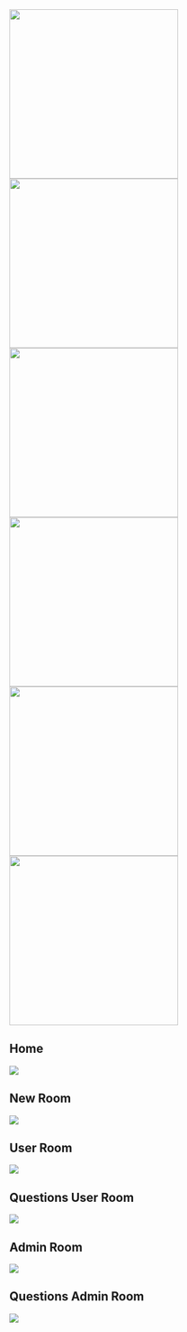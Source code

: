<div>
  <img src="https://github.com/Alexandrehideki13/DekiLetMeAsk/blob/master/src/assets/images/readmeImages/dark/home-mobile-dark.jpg" width="300px">
  <img src="https://github.com/Alexandrehideki13/DekiLetMeAsk/blob/master/src/assets/images/readmeImages/dark/newRoom-mobile-dark.jpg" width="300px">
  <img src="https://github.com/Alexandrehideki13/DekiLetMeAsk/blob/master/src/assets/images/readmeImages/dark/userRoom-mobile-dark.jpg" width="300px">
  <img src="https://github.com/Alexandrehideki13/DekiLetMeAsk/blob/master/src/assets/images/readmeImages/dark/userQuestions-mobile-dark.jpg" width="300px">
  <img src="https://github.com/Alexandrehideki13/DekiLetMeAsk/blob/master/src/assets/images/readmeImages/dark/admin-mobile-dark.jpg" width="300px">
  <img src="https://github.com/Alexandrehideki13/DekiLetMeAsk/blob/master/src/assets/images/readmeImages/dark/adminQuestions-mobile-dark.jpg" width="300px">
</div>

## Home
<img src="https://github.com/Alexandrehideki13/DekiLetMeAsk/blob/master/src/assets/images/readmeImages/dark/home-dark.jpg">

## New Room
<img src="https://github.com/Alexandrehideki13/DekiLetMeAsk/blob/master/src/assets/images/readmeImages/dark/newRoom-dark.jpg">

## User Room
<img src="https://github.com/Alexandrehideki13/DekiLetMeAsk/blob/master/src/assets/images/readmeImages/dark/userRoom-dark.jpg">

## Questions User Room
<img src="https://github.com/Alexandrehideki13/DekiLetMeAsk/blob/master/src/assets/images/readmeImages/dark/userQuestions-dark.jpg">

## Admin Room
<img src="https://github.com/Alexandrehideki13/DekiLetMeAsk/blob/master/src/assets/images/readmeImages/dark/admin-dark.jpg">

## Questions Admin Room
<img src="https://github.com/Alexandrehideki13/DekiLetMeAsk/blob/master/src/assets/images/readmeImages/dark/adminQuestions-dark.jpg">
